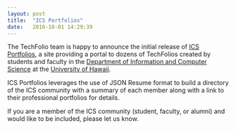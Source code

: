 ```yaml
---
layout: post
title:  "ICS Portfolios"
date:   2016-10-01 14:29:39
---
```


The TechFolio team is happy to announce the initial release of [ICS Portfolios](https://ics-portfolios.github.io), a site providing a portal to dozens of TechFolios created by students and faculty in the [Department of Information and Computer Science](http://www.ics.hawaii.edu) at the [University of Hawaii](http://www.hawaii.edu).

ICS Portfolios leverages the use of JSON Resume format to build a directory of the ICS community with a summary of each member along with a link to their professional portfolios for details. 

If you are a member of the ICS community (student, faculty, or alumni) and would like to be included, please let us know.


